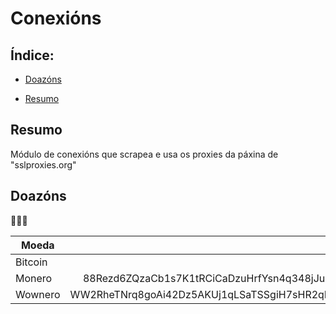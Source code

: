 # Conexións

## Índice:
* [Doazóns](README.md#doazóns)
+ [Resumo](README.md#resumo)

## Resumo

Módulo de conexións que scrapea e usa os proxies da páxina de "sslproxies.org"


## Doazóns

🙇🙇‍♀

| Moeda | Dirección |
| --- | ---: |
| Bitcoin | bc1q79vja8jzr27dxaf3ylu7e49ady8zq0jsm5qfk6 |
| Monero | 88Rezd6ZQzaCb1s7K1tRCiCaDzuHrfYsn4q348jJuePpLs84JNsWEghMAZZgzpDPrqD4PBxk7hwMkSdNQ4CLqFHyPVLdX1D |
| Wownero | WW2RheTNrq8goAi42Dz5AKUj1qLSaTSSgiH7sHR2qRqojg238EXP3MM3xuUgswriET7UrpkEoYaCkecBhnU49oxM1dZyYoSmm |
